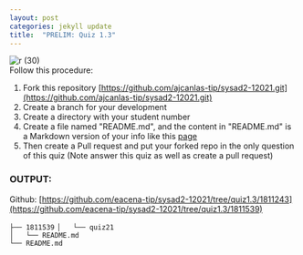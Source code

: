 ```yaml
---
layout: post
categories: jekyll update
title:  "PRELIM: Quiz 1.3"
---
```

![r (30)](https://user-images.githubusercontent.com/75419236/104217603-8ccc3780-5476-11eb-8106-43e048b49c05.png)  
Follow this procedure:  
1. Fork this repository [https://github.com/ajcanlas-tip/sysad2-12021.git](https://github.com/ajcanlas-tip/sysad2-12021.git)
2. Create a branch for your development
3. Create a directory with your student number
4. Create a file named "README.md", and the content in "README.md" is a Markdown version of your info like this [page](https://tip.instructure.com/courses/14417/pages/about-your-instructor)
5. Then create a Pull request and put your forked repo in the only question of this quiz (Note answer this quiz as well as create a pull request)  

### OUTPUT:  
Github: [https://github.com/eacena-tip/sysad2-12021/tree/quiz1.3/1811243](https://github.com/eacena-tip/sysad2-12021/tree/quiz1.3/1811539)  

`├── 1811539` 
`│   └── quiz21`  
`│   └── README.md`  
`└── README.md`

